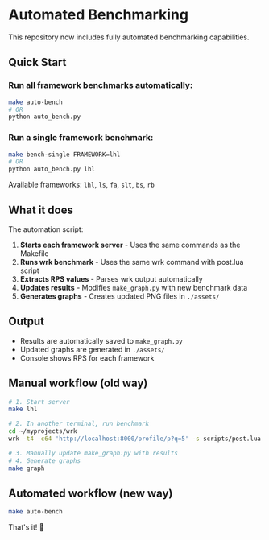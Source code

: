 # Automated Benchmarking

This repository now includes fully automated benchmarking capabilities.

## Quick Start

### Run all framework benchmarks automatically:
```bash
make auto-bench
# OR
python auto_bench.py
```

### Run a single framework benchmark:
```bash
make bench-single FRAMEWORK=lhl
# OR  
python auto_bench.py lhl
```

Available frameworks: `lhl`, `ls`, `fa`, `slt`, `bs`, `rb`

## What it does

The automation script:

1. **Starts each framework server** - Uses the same commands as the Makefile
2. **Runs wrk benchmark** - Uses the same wrk command with post.lua script
3. **Extracts RPS values** - Parses wrk output automatically 
4. **Updates results** - Modifies `make_graph.py` with new benchmark data
5. **Generates graphs** - Creates updated PNG files in `./assets/`

## Output

- Results are automatically saved to `make_graph.py`
- Updated graphs are generated in `./assets/` 
- Console shows RPS for each framework

## Manual workflow (old way)
```bash
# 1. Start server
make lhl

# 2. In another terminal, run benchmark  
cd ~/myprojects/wrk
wrk -t4 -c64 'http://localhost:8000/profile/p?q=5' -s scripts/post.lua

# 3. Manually update make_graph.py with results
# 4. Generate graphs
make graph
```

## Automated workflow (new way)
```bash
make auto-bench
```

That's it! 🚀